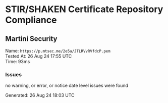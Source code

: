 # STIR/SHAKEN Certificate Repository Compliance

## Martini Security

Name: `https://p.mtsec.me/2e5a/JTLRVvRVfdcP.pem`\
Tested At: 26 Aug 24 17:55 UTC\
Time: 93ms

### Issues

no warning, or error, or notice date level issues were found

Generated: 26 Aug 24 18:03 UTC